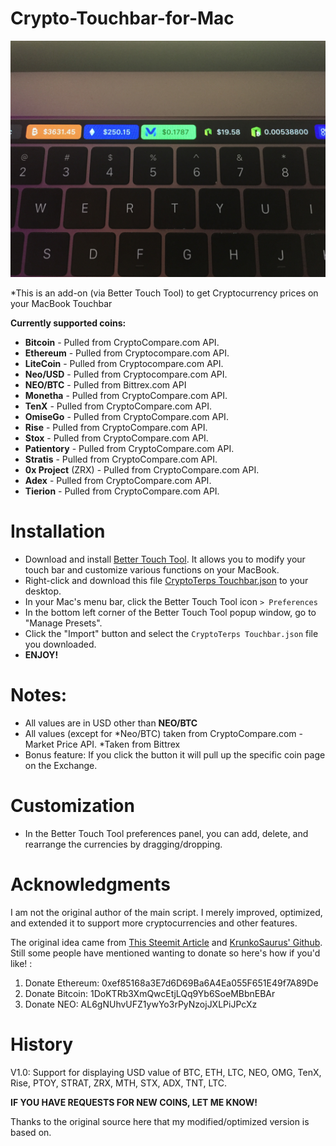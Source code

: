 # Crypto-Touchbar-for-Mac

![screenshot](https://github.com/CryptoTerps/Crypto-Touchbar-for-Mac/blob/master/IMG_3452.JPG)

*This is an add-on (via Better Touch Tool) to get Cryptocurrency prices on your MacBook Touchbar


**Currently supported coins:**

- **Bitcoin** - Pulled from CryptoCompare.com API.
- **Ethereum** - Pulled from Cryptocompare.com API.
- **LiteCoin** - Pulled from Cryptocompare.com API.
- **Neo/USD** - Pulled from Cryptocompare.com API.
- **NEO/BTC** - Pulled from Bittrex.com API
- **Monetha** - Pulled from CryptoCompare.com API.
- **TenX** - Pulled from CryptoCompare.com API. 
- **OmiseGo** - Pulled from CryptoCompare.com API. 
- **Rise** - Pulled from CryptoCompare.com API.
- **Stox** - Pulled from CryptoCompare.com API.
- **Patientory** - Pulled from CryptoCompare.com API.
- **Stratis** - Pulled from CryptoCompare.com API.
- **0x Project** (ZRX) - Pulled from CryptoCompare.com API.
- **Adex** - Pulled from CryptoCompare.com API.
- **Tierion** - Pulled from CryptoCompare.com API. 

# Installation

- Download and install [Better Touch Tool](https://www.boastr.net/downloads/). It allows you to modify your touch bar and customize various functions on your MacBook. 
- Right-click and download this file [CryptoTerps Touchbar.json](https://github.com/CryptoTerps/Crypto-Touchbar-for-Mac/blob/master/CryptoTerps%20TouchBar.json.zip) to your desktop.
- In your Mac's menu bar, click the Better Touch Tool icon `> Preferences`
- In the bottom left corner of the Better Touch Tool popup window, go to "Manage Presets".
- Click the "Import" button and select the `CryptoTerps Touchbar.json` file you downloaded. 
- **ENJOY!**


# Notes:

- All values are in USD other than **NEO/BTC**
- All values (except for *Neo/BTC) taken from CryptoCompare.com - Market Price API. 
*Taken from Bittrex
- Bonus feature: If you click the button it will pull up the specific coin page on the Exchange.


# Customization

- In the Better Touch Tool preferences panel, you can add, delete, and rearrange the currencies by dragging/dropping.

# Acknowledgments

I am not the original author of the main script. I merely improved, optimized, and extended it to support more cryptocurrencies and other features. 

The original idea came from [This Steemit Article](https://steemit.com/neo/@awesomemo/get-the-latest-price-of-neo-on-your-macbook-touchbar) and [KrunkoSaurus' Github](https://github.com/krunkosaurus/bettertouchtool-crypto). Still some people have mentioned wanting to donate so here's how if you'd like! :

1. Donate Ethereum: 0xef85168a3E7d6D69Ba6A4Ea055F651E49f7A89De
2. Donate Bitcoin: 1DoKTRb3XmQwcEtjLQq9Yb6SoeMBbnEBAr
3. Donate NEO: AL6gNUhvUFZ1ywYo3rPyNzojJXLPiJPcXz

# History

V1.0: Support for displaying USD value of BTC, ETH, LTC, NEO, OMG, TenX, Rise, PTOY, STRAT, ZRX, MTH, STX, ADX, TNT, LTC.

**IF YOU HAVE REQUESTS FOR NEW COINS, LET ME KNOW!**

Thanks to the original source here that my modified/optimized version is based on.
